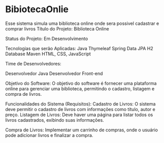 # BibiotecaOnlie
  Esse sistema simula uma biblioteca online onde sera possivel cadastrar e comprar livros
Título do Projeto:
Biblioteca Online

Status do Projeto:
Em Desenvolvimento

Tecnologias que serão Aplicadas:
Java 
Thymeleaf 
Spring Data JPA 
H2 Database 
Maven 
HTML, CSS, JavaScript

Time de Desenvolvedores:

Desenvolvedor Java 
Desenvolvedor Front-end 

Objetivo do Software:
O objetivo do software é fornecer uma plataforma online para gerenciar uma biblioteca, permitindo o cadastro, listagem e compra de livros.

Funcionalidades do Sistema (Requisitos):
Cadastro de Livros:
O sistema deve permitir o cadastro de livros com informações como título, autor e preço.
Listagem de Livros:
Deve haver uma página para listar todos os livros cadastrados, exibindo suas informações.

Compra de Livros:
Implementar um carrinho de compras, onde o usuário pode adicionar livros e finalizar a compra.

